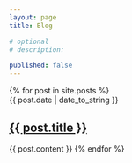 ```yaml
---
layout: page
title: Blog

# optional
# description: 

published: false
---
```

<div>
    {% for post in site.posts %}
        <div class="date">{{ post.date | date_to_string }}</div>
        <h2><a href="{{ post.url }}">{{ post.title }}</a></h2>
        {{ post.content }}
    {% endfor %}
</div>